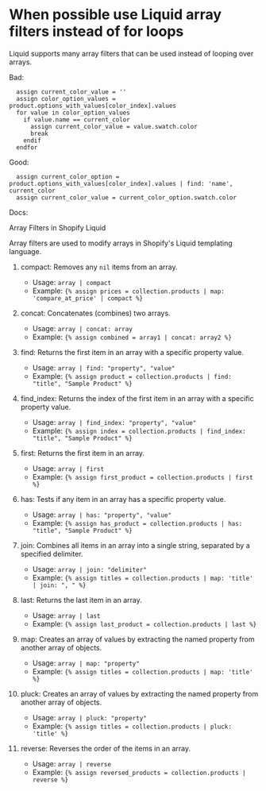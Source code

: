 # When possible use Liquid array filters instead of for loops

Liquid supports many array filters that can be used instead of looping over arrays.

Bad:

```liquid
  assign current_color_value = ''
  assign color_option_values = product.options_with_values[color_index].values
  for value in color_option_values
    if value.name == current_color
      assign current_color_value = value.swatch.color
      break
    endif
  endfor
```

Good:

```liquid
  assign current_color_option = product.options_with_values[color_index].values | find: 'name', current_color
  assign current_color_value = current_color_option.swatch.color
```

Docs:

Array Filters in Shopify Liquid

Array filters are used to modify arrays in Shopify's Liquid templating language.

1. compact: Removes any `nil` items from an array.
   - Usage: `array | compact`
   - Example: `{% assign prices = collection.products | map: 'compare_at_price' | compact %}`

2. concat: Concatenates (combines) two arrays.
   - Usage: `array | concat: array`
   - Example: `{% assign combined = array1 | concat: array2 %}`

3. find: Returns the first item in an array with a specific property value.
   - Usage: `array | find: "property", "value"`
   - Example: `{% assign product = collection.products | find: "title", "Sample Product" %}`

4. find_index: Returns the index of the first item in an array with a specific property value.
   - Usage: `array | find_index: "property", "value"`
   - Example: `{% assign index = collection.products | find_index: "title", "Sample Product" %}`

5. first: Returns the first item in an array.
   - Usage: `array | first`
   - Example: `{% assign first_product = collection.products | first %}`

6. has: Tests if any item in an array has a specific property value.
   - Usage: `array | has: "property", "value"`
   - Example: `{% assign has_product = collection.products | has: "title", "Sample Product" %}`

7. join: Combines all items in an array into a single string, separated by a specified delimiter.
   - Usage: `array | join: "delimiter"`
   - Example: `{% assign titles = collection.products | map: 'title' | join: ", " %}`

8. last: Returns the last item in an array.
   - Usage: `array | last`
   - Example: `{% assign last_product = collection.products | last %}`

9. map: Creates an array of values by extracting the named property from another array of objects.
   - Usage: `array | map: "property"`
   - Example: `{% assign titles = collection.products | map: 'title' %}`

10. pluck: Creates an array of values by extracting the named property from another array of objects.
    - Usage: `array | pluck: "property"`
    - Example: `{% assign titles = collection.products | pluck: 'title' %}`

11. reverse: Reverses the order of the items in an array.
    - Usage: `array | reverse`
    - Example: `{% assign reversed_products = collection.products | reverse %}`
